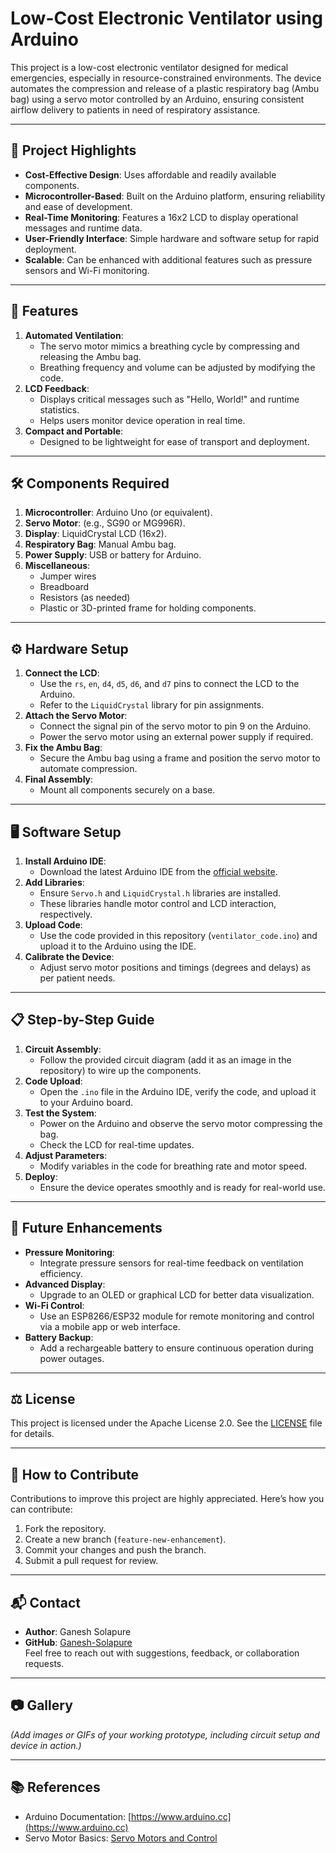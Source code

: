 # Low-Cost Electronic Ventilator using Arduino

This project is a low-cost electronic ventilator designed for medical emergencies, especially in resource-constrained environments. The device automates the compression and release of a plastic respiratory bag (Ambu bag) using a servo motor controlled by an Arduino, ensuring consistent airflow delivery to patients in need of respiratory assistance.

---

## 🌟 **Project Highlights**
- **Cost-Effective Design**: Uses affordable and readily available components.
- **Microcontroller-Based**: Built on the Arduino platform, ensuring reliability and ease of development.
- **Real-Time Monitoring**: Features a 16x2 LCD to display operational messages and runtime data.
- **User-Friendly Interface**: Simple hardware and software setup for rapid deployment.
- **Scalable**: Can be enhanced with additional features such as pressure sensors and Wi-Fi monitoring.

---

## 📃 **Features**
1. **Automated Ventilation**:
   - The servo motor mimics a breathing cycle by compressing and releasing the Ambu bag.
   - Breathing frequency and volume can be adjusted by modifying the code.
2. **LCD Feedback**:
   - Displays critical messages such as "Hello, World!" and runtime statistics.
   - Helps users monitor device operation in real time.
3. **Compact and Portable**:
   - Designed to be lightweight for ease of transport and deployment.

---

## 🛠️ **Components Required**
1. **Microcontroller**: Arduino Uno (or equivalent).
2. **Servo Motor**: (e.g., SG90 or MG996R).
3. **Display**: LiquidCrystal LCD (16x2).
4. **Respiratory Bag**: Manual Ambu bag.
5. **Power Supply**: USB or battery for Arduino.
6. **Miscellaneous**:
   - Jumper wires
   - Breadboard
   - Resistors (as needed)
   - Plastic or 3D-printed frame for holding components.

---

## ⚙️ **Hardware Setup**
1. **Connect the LCD**:
   - Use the `rs`, `en`, `d4`, `d5`, `d6`, and `d7` pins to connect the LCD to the Arduino.
   - Refer to the `LiquidCrystal` library for pin assignments.
2. **Attach the Servo Motor**:
   - Connect the signal pin of the servo motor to pin 9 on the Arduino.
   - Power the servo motor using an external power supply if required.
3. **Fix the Ambu Bag**:
   - Secure the Ambu bag using a frame and position the servo motor to automate compression.
4. **Final Assembly**:
   - Mount all components securely on a base.

---

## 🖥️ **Software Setup**
1. **Install Arduino IDE**:
   - Download the latest Arduino IDE from the [official website](https://www.arduino.cc/en/software).
2. **Add Libraries**:
   - Ensure `Servo.h` and `LiquidCrystal.h` libraries are installed.
   - These libraries handle motor control and LCD interaction, respectively.
3. **Upload Code**:
   - Use the code provided in this repository (`ventilator_code.ino`) and upload it to the Arduino using the IDE.
4. **Calibrate the Device**:
   - Adjust servo motor positions and timings (degrees and delays) as per patient needs.

---

## 📋 **Step-by-Step Guide**
1. **Circuit Assembly**:
   - Follow the provided circuit diagram (add it as an image in the repository) to wire up the components.
2. **Code Upload**:
   - Open the `.ino` file in the Arduino IDE, verify the code, and upload it to your Arduino board.
3. **Test the System**:
   - Power on the Arduino and observe the servo motor compressing the bag.
   - Check the LCD for real-time updates.
4. **Adjust Parameters**:
   - Modify variables in the code for breathing rate and motor speed.
5. **Deploy**:
   - Ensure the device operates smoothly and is ready for real-world use.

---

## 🚀 **Future Enhancements**
- **Pressure Monitoring**:
  - Integrate pressure sensors for real-time feedback on ventilation efficiency.
- **Advanced Display**:
  - Upgrade to an OLED or graphical LCD for better data visualization.
- **Wi-Fi Control**:
  - Use an ESP8266/ESP32 module for remote monitoring and control via a mobile app or web interface.
- **Battery Backup**:
  - Add a rechargeable battery to ensure continuous operation during power outages.

---

## ⚖️ **License**
This project is licensed under the Apache License 2.0. See the [LICENSE](./LICENSE) file for details.

---

## 🤝 **How to Contribute**
Contributions to improve this project are highly appreciated. Here’s how you can contribute:
1. Fork the repository.
2. Create a new branch (`feature-new-enhancement`).
3. Commit your changes and push the branch.
4. Submit a pull request for review.

---

## 📬 **Contact**
- **Author**: Ganesh Solapure  
- **GitHub**: [Ganesh-Solapure](https://github.com/Ganesh-Solapure)  
Feel free to reach out with suggestions, feedback, or collaboration requests.

---

## 📷 **Gallery**
_(Add images or GIFs of your working prototype, including circuit setup and device in action.)_

---

## 📚 **References**
- Arduino Documentation: [https://www.arduino.cc](https://www.arduino.cc)
- Servo Motor Basics: [Servo Motors and Control](https://en.wikipedia.org/wiki/Servo_control)

